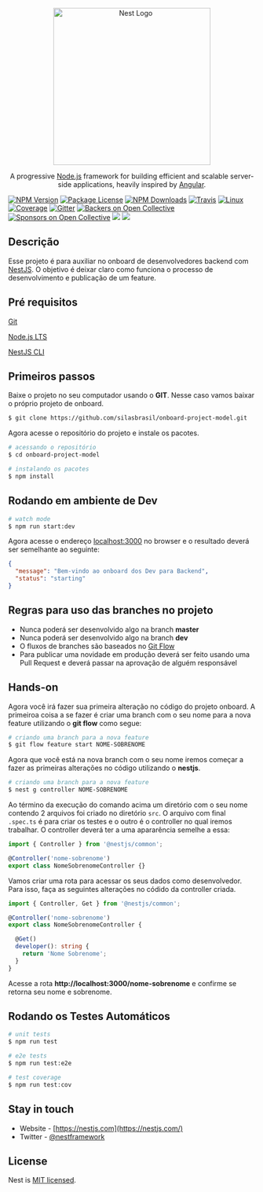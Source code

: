 <p align="center">
  <a href="http://nestjs.com/" target="blank"><img src="https://nestjs.com/img/logo_text.svg" width="320" alt="Nest Logo" /></a>
</p>

[travis-image]: https://api.travis-ci.org/nestjs/nest.svg?branch=master
[travis-url]: https://travis-ci.org/nestjs/nest
[linux-image]: https://img.shields.io/travis/nestjs/nest/master.svg?label=linux
[linux-url]: https://travis-ci.org/nestjs/nest
  
<p align="center">A progressive <a href="http://nodejs.org" target="blank">Node.js</a> framework for building efficient and scalable server-side applications, heavily inspired by <a href="https://angular.io" target="blank">Angular</a>.</p>
<a href="https://www.npmjs.com/~nestjscore"><img src="https://img.shields.io/npm/v/@nestjs/core.svg" alt="NPM Version" /></a>
<a href="https://www.npmjs.com/~nestjscore"><img src="https://img.shields.io/npm/l/@nestjs/core.svg" alt="Package License" /></a>
<a href="https://www.npmjs.com/~nestjscore"><img src="https://img.shields.io/npm/dm/@nestjs/core.svg" alt="NPM Downloads" /></a>
<a href="https://travis-ci.org/nestjs/nest"><img src="https://api.travis-ci.org/nestjs/nest.svg?branch=master" alt="Travis" /></a>
<a href="https://travis-ci.org/nestjs/nest"><img src="https://img.shields.io/travis/nestjs/nest/master.svg?label=linux" alt="Linux" /></a>
<a href="https://coveralls.io/github/nestjs/nest?branch=master"><img src="https://coveralls.io/repos/github/nestjs/nest/badge.svg?branch=master#5" alt="Coverage" /></a>
<a href="https://gitter.im/nestjs/nestjs?utm_source=badge&utm_medium=badge&utm_campaign=pr-badge&utm_content=body_badge"><img src="https://badges.gitter.im/nestjs/nestjs.svg" alt="Gitter" /></a>
<a href="https://opencollective.com/nest#backer"><img src="https://opencollective.com/nest/backers/badge.svg" alt="Backers on Open Collective" /></a>
<a href="https://opencollective.com/nest#sponsor"><img src="https://opencollective.com/nest/sponsors/badge.svg" alt="Sponsors on Open Collective" /></a>
  <a href="https://paypal.me/kamilmysliwiec"><img src="https://img.shields.io/badge/Donate-PayPal-dc3d53.svg"/></a>
  <a href="https://twitter.com/nestframework"><img src="https://img.shields.io/twitter/follow/nestframework.svg?style=social&label=Follow"></a>
  <!--[![Backers on Open Collective](https://opencollective.com/nest/backers/badge.svg)](https://opencollective.com/nest#backer)
  [![Sponsors on Open Collective](https://opencollective.com/nest/sponsors/badge.svg)](https://opencollective.com/nest#sponsor)-->

## Descrição

Esse projeto é para auxiliar no onboard de desenvolvedores backend com [NestJS](https://docs.nestjs.com/). O objetivo é deixar claro como funciona o processo de desenvolvimento e publicação de um feature.

## Pré requisitos
[Git](https://git-scm.com/downloads)

[Node.js LTS](https://nodejs.org)

[NestJS CLI](https://docs.nestjs.com/first-steps#setup)

## Primeiros passos
Baixe o projeto no seu computador usando o **GIT**. Nesse caso vamos baixar o próprio projeto de onboard.

```bash
$ git clone https://github.com/silasbrasil/onboard-project-model.git
```

Agora acesse o repositório do projeto e instale os pacotes.

```bash
# acessando o repositório
$ cd onboard-project-model

# instalando os pacotes
$ npm install
```

## Rodando em ambiente de Dev

```bash
# watch mode
$ npm run start:dev
```

Agora acesse o endereço <a href="http://localhost:3000">localhost:3000</a> no browser e o resultado deverá ser semelhante ao seguinte:

```json
{
  "message": "Bem-vindo ao onboard dos Dev para Backend",
  "status": "starting"
}
```

## Regras para uso das branches no projeto

- Nunca poderá ser desenvolvido algo na branch **master**
- Nunca poderá ser desenvolvido algo na branch **dev**
- O fluxos de branches são baseados no [Git Flow](https://www.atlassian.com/br/git/tutorials/comparing-workflows/gitflow-workflow)
- Para publicar uma novidade em produção deverá ser feito usando uma Pull Request e deverá passar na aprovação de alguém responsável

## Hands-on

Agora você irá fazer sua primeira alteração no código do projeto onboard. A primeiroa coisa a se fazer é criar uma branch com o seu nome para a nova feature utilizando o **git flow** como segue:

```bash
# criando uma branch para a nova feature
$ git flow feature start NOME-SOBRENOME
```

Agora que você está na nova branch com o seu nome iremos começar a fazer as primeiras alterações no código utilizando o **nestjs**.

```bash
# criando uma branch para a nova feature
$ nest g controller NOME-SOBRENOME
```

Ao término da execução do comando acima um diretório com o seu nome contendo 2 arquivos foi criado no diretório ```src```. O arquivo com final ```.spec.ts``` é para criar os testes e o outro é o controller no qual iremos trabalhar. O controller deverá ter a uma apararência semelhe a essa:

```ts
import { Controller } from '@nestjs/common';

@Controller('nome-sobrenome')
export class NomeSobrenomeController {}
```

Vamos criar uma rota para acessar os seus dados como desenvolvedor. Para isso, faça as seguintes alterações no códido da controller criada.

```ts
import { Controller, Get } from '@nestjs/common';

@Controller('nome-sobrenome')
export class NomeSobrenomeController {

  @Get()
  developer(): string {
    return 'Nome Sobrenome';
  }
}
```

Acesse a rota **http://localhost:3000/nome-sobrenome** e confirme se retorna seu nome e sobrenome.

## Rodando os Testes Automáticos

```bash
# unit tests
$ npm run test

# e2e tests
$ npm run test:e2e

# test coverage
$ npm run test:cov
```

## Stay in touch

- Website - [https://nestjs.com](https://nestjs.com/)
- Twitter - [@nestframework](https://twitter.com/nestframework)

## License

  Nest is [MIT licensed](LICENSE).
